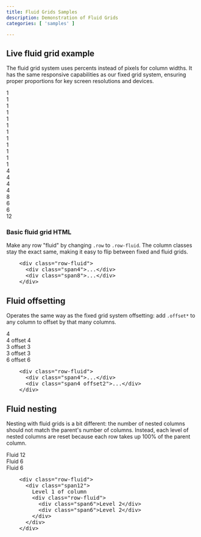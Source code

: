 ```yaml
---
title: Fluid Grids Samples
description: Demonstration of Fluid Grids
categories: [ 'samples' ]

---
```


<!-- Fluid grid system ================================================== -->
<section id="fluidGridSystem">

  <h2>Live fluid grid example</h2>
  <p>The fluid grid system uses percents instead of pixels for column widths. It has the same responsive capabilities as our fixed grid system, ensuring proper proportions for key screen resolutions and devices.</p>
  <div class="bs-docs-grid">
    <div class="row-fluid show-grid">
      <div class="span1">1</div>
      <div class="span1">1</div>
      <div class="span1">1</div>
      <div class="span1">1</div>
      <div class="span1">1</div>
      <div class="span1">1</div>
      <div class="span1">1</div>
      <div class="span1">1</div>
      <div class="span1">1</div>
      <div class="span1">1</div>
      <div class="span1">1</div>
      <div class="span1">1</div>
    </div>
    <div class="row-fluid show-grid">
      <div class="span4">4</div>
      <div class="span4">4</div>
      <div class="span4">4</div>
    </div>
    <div class="row-fluid show-grid">
      <div class="span4">4</div>
      <div class="span8">8</div>
    </div>
    <div class="row-fluid show-grid">
      <div class="span6">6</div>
      <div class="span6">6</div>
    </div>
    <div class="row-fluid show-grid">
      <div class="span12">12</div>
    </div>
  </div>

  <h3>Basic fluid grid HTML</h3>
  <p>Make any row "fluid" by changing <code>.row</code> to <code>.row-fluid</code>. The column classes stay the exact same, making it easy to flip between fixed and fluid grids.</p>
  
<pre class="prettyprint linenums">
    &lt;div class="row-fluid"&gt;
      &lt;div class="span4"&gt;...&lt;/div&gt;
      &lt;div class="span8"&gt;...&lt;/div&gt;
    &lt;/div&gt;
</pre>

  <h2>Fluid offsetting</h2>
  <p>Operates the same way as the fixed grid system offsetting: add <code>.offset*</code> to any column to offset by that many columns.</p>
  <div class="bs-docs-grid">
    <div class="row-fluid show-grid">
      <div class="span4">4</div>
      <div class="span4 offset4">4 offset 4</div>
    </div>
    <div class="row-fluid show-grid">
      <div class="span3 offset3">3 offset 3</div>
      <div class="span3 offset3">3 offset 3</div>
    </div>
    <div class="row-fluid show-grid">
      <div class="span6 offset6">6 offset 6</div>
    </div>
  </div>
          
<pre class="prettyprint linenums">
    &lt;div class="row-fluid"&gt;
      &lt;div class="span4"&gt;...&lt;/div&gt;
      &lt;div class="span4 offset2"&gt;...&lt;/div&gt;
    &lt;/div&gt;
</pre>

  <h2>Fluid nesting</h2>
  <p>Nesting with fluid grids is a bit different: the number of nested columns should not match the parent's number of columns. Instead, each level of nested columns are reset because each row takes up 100% of the parent column.</p>
  <div class="row-fluid show-grid">
    <div class="span12">
      Fluid 12
      <div class="row-fluid show-grid">
        <div class="span6">
          Fluid 6
        </div>
        <div class="span6">
          Fluid 6
        </div>
      </div>
    </div>
  </div>
          
<pre class="prettyprint linenums">
    &lt;div class="row-fluid"&gt;
      &lt;div class="span12"&gt;
        Level 1 of column
        &lt;div class="row-fluid"&gt;
          &lt;div class="span6"&gt;Level 2&lt;/div&gt;
          &lt;div class="span6"&gt;Level 2&lt;/div&gt;
        &lt;/div&gt;
      &lt;/div&gt;
    &lt;/div&gt;
</pre>

</section>
